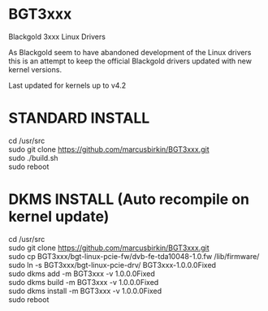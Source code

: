BGT3xxx
=======

Blackgold 3xxx Linux Drivers

As Blackgold seem to have abandoned development of the Linux drivers this is an attempt to keep the official Blackgold drivers updated with new kernel versions.

Last updated for kernels up to v4.2

STANDARD INSTALL
================
cd /usr/src  
sudo git clone https://github.com/marcusbirkin/BGT3xxx.git  
sudo ./build.sh  
sudo reboot

DKMS INSTALL (Auto recompile on kernel update)
==============================================
cd /usr/src  
sudo git clone https://github.com/marcusbirkin/BGT3xxx.git  
sudo cp BGT3xxx/bgt-linux-pcie-fw/dvb-fe-tda10048-1.0.fw /lib/firmware/  
sudo ln -s  BGT3xxx/bgt-linux-pcie-drv/ BGT3xxx-1.0.0.0Fixed  
sudo dkms add -m BGT3xxx -v 1.0.0.0Fixed  
sudo dkms build -m BGT3xxx -v 1.0.0.0Fixed  
sudo dkms install -m BGT3xxx -v 1.0.0.0Fixed  
sudo reboot
